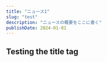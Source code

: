 ```yaml
---
title: "ニュース1"
slug: "test"
description: "ニュースの概要をここに書く"
publishDate: 2024-01-01
---
```


## Testing the title tag
